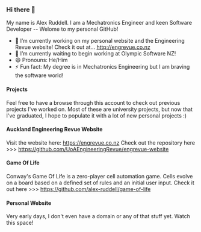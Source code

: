 ### Hi there 🌈

My name is Alex Ruddell. I am a Mechatronics Engineer and keen Software Developer -- Welome to my personal GitHub!

- 🔭 I’m currently working on my personal website and the Engineering Revue website! Check it out at... http://engrevue.co.nz
- 🌱 I’m currently waiting to begin working at Olympic Software NZ!
- 😄 Pronouns: He/Him
- ⚡ Fun fact: My degree is in Mechatronics Engineering but I am braving the software world!

#### Projects
Feel free to have a browse through this account to check out previous projects I've worked on. Most of these are university projects, but now that I've graduated, I hope to populate it with a lot of new personal projects :)

#### Auckland Engineering Revue Website
Visit the website here: https://engrevue.co.nz
Check out the repository here >>> https://github.com/UoAEngineeringRevue/engrevue-website

#### Game Of Life
Conway's Game Of Life is a zero-player cell automation game. Cells evolve on a board based on a defined set of rules and an initial user input. 
Check it out here >>> https://github.com/alex-ruddell/game-of-life

#### Personal Website
Very early days, I don't even have a domain or any of that stuff yet. Watch this space!
